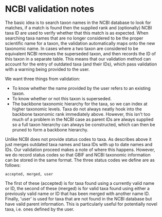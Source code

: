 # NCBI validation notes

The basic idea is to search taxon names in the NCBI database to look for matches, if
a match is found then the supplied rank and (optionally) NCBI taxa ID are used to
verify whether that this match is as expected. When searching taxa names that are
no longer considered to be the proper scientific name for a taxon, the validation
automatically maps onto the new taxonomic name. In cases where a two taxon are
considered to be equivalent NCBI removes the superseded taxon, and then records
the ID of this taxon in a separate table. This means that our validation method
can account for the entry of outdated taxa (and their IDs), which pass validation
with a warning being provided to the user.

We want three things from validation:

* To know whether the name provided by the user refers to an existing taxon.
* To know whether or not this taxon is superseded.
* The backbone taxonomic hierarchy for the taxa, so we can index at higher
  taxonomic levels. Taxa do not always neatly hook into the backbone taxonomic
  rank immediately above. However, this isn't too much of a problem in the NCBI
  case as parent IDs are always supplied so a full taxon hierarchy can always be
  constructed, which can then be pruned to form a backbone hierarchy.

Unlike NCBI does not provide status codes to taxa. As describes above it just
merges outdated taxa names and taxa IDs with up to date names and IDs. Our
validation proceed makes a note of where this happens. However, we do record
status codes so that GBIF and NCBI taxonomic information can be stored in the
same format. The three status codes we define are as follows:

    accepted, merged, user

The first of these (accepted) is for taxa found using a currently valid name or
ID, the second of these (merged) is for valid taxa found using either a previously
valid name or ID that has been merged with another name ID. Finally, 'user' is used
for taxa that are not found in the NCBI database but have valid parent information.
This is particularly useful for potentially novel taxa, i.e. ones defined by the
user.
